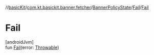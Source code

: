 //[basicKit](../../../../index.md)/[com.kt.basickit.banner.fetcher](../../index.md)/[BannerPolicyState](../index.md)/[Fail](index.md)/[Fail](-fail.md)

# Fail

[androidJvm]\
fun [Fail](-fail.md)(error: [Throwable](https://kotlinlang.org/api/latest/jvm/stdlib/kotlin/-throwable/index.html))
